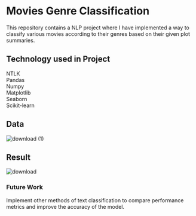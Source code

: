 # Movies Genre Classification
This repository contains a NLP project where I have implemented a way to classify various movies according to their genres based on their given plot summaries.

## Technology used in Project 
NTLK <br>
Pandas <br>
Numpy <br>
Matplotlib <br>
Seaborn <br>
Scikit-learn <br>

## Data 
![download (1)](https://github.com/aviralgupta393/Movie-Genre-Classification/assets/120169597/f5753b2b-9e7b-420e-bfdb-07d5c51b9e05)

## Result
![download](https://github.com/aviralgupta393/Movie-Genre-Classification/assets/120169597/4074274e-8610-430d-bec9-03473590a95c)

### Future Work 
Implement other methods of text classification to compare performance metrics and improve the accuracy of the model.   
